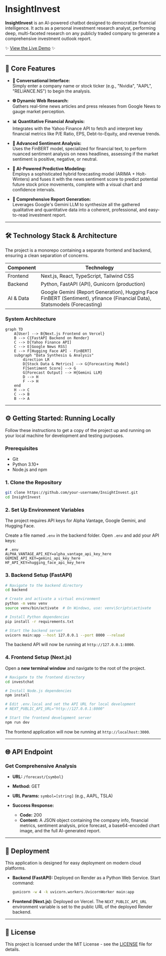 # InsightInvest

**InsightInvest** is an AI-powered chatbot designed to democratize financial intelligence. It acts as a personal investment research analyst, performing deep, multi-faceted research on any publicly traded company to generate a comprehensive investment outlook report.

✨ [View the Live Demo](https://insight-invest.vercel.app/) ✨

---

## 🚀 Core Features

- **🤖 Conversational Interface:**  
  Simply enter a company name or stock ticker (e.g., "Nvidia", "AAPL", "RELIANCE.NS") to begin the analysis.

- **🌐 Dynamic Web Research:**  
  Gathers real-time news articles and press releases from Google News to gauge market perception.

- **📊 Quantitative Financial Analysis:**  
  Integrates with the Yahoo Finance API to fetch and interpret key financial metrics like P/E Ratio, EPS, Debt-to-Equity, and revenue trends.

- **🧠 Advanced Sentiment Analysis:**  
  Uses the FinBERT model, specialized for financial text, to perform nuanced sentiment analysis on news headlines, assessing if the market sentiment is positive, negative, or neutral.

- **🔮 AI-Powered Predictive Modeling:**  
  Employs a sophisticated hybrid forecasting model (ARIMA + Holt-Winters) and fuses it with the news sentiment score to predict potential future stock price movements, complete with a visual chart and confidence intervals.

- **📝 Comprehensive Report Generation:**  
  Leverages Google's Gemini LLM to synthesize all the gathered qualitative and quantitative data into a coherent, professional, and easy-to-read investment report.

---

## 🛠️ Technology Stack & Architecture

The project is a monorepo containing a separate frontend and backend, ensuring a clean separation of concerns.

| Component | Technology                          |
| --------- | --------------------------------- |
| Frontend  | Next.js, React, TypeScript, Tailwind CSS |
| Backend   | Python, FastAPI (API), Gunicorn (production) |
| AI & Data | Google Gemini (Report Generation), Hugging Face FinBERT (Sentiment), yfinance (Financial Data), Statsmodels (Forecasting) |

### System Architecture

```mermaid
graph TD
    A[User] --> B{Next.js Frontend on Vercel}
    B --> C{FastAPI Backend on Render}
    C --> D[Yahoo Finance API]
    C --> E[Google News RSS]
    E --> F[Hugging Face API - FinBERT]
    subgraph "Data Synthesis & Analysis"
        direction LR
        D[Stock Data & Metrics] --> G{Forecasting Model}
        F[Sentiment Score] --> G
        G[Forecast Output] --> H{Gemini LLM}
        D --> H
        F --> H
    end
    H --> C
    C --> B
    B --> A
```

---

## ⚙️ Getting Started: Running Locally

Follow these instructions to get a copy of the project up and running on your local machine for development and testing purposes.

### Prerequisites

* Git
* Python 3.10+
* Node.js and npm

### 1. Clone the Repository

```bash
git clone https://github.com/your-username/InsightInvest.git
cd InsightInvest
```

### 2. Set Up Environment Variables

The project requires API keys for Alpha Vantage, Google Gemini, and Hugging Face.

Create a file named `.env` in the backend folder.
Open `.env` and add your API keys:

```env
# .env
ALPHA_VANTAGE_API_KEY=alpha_vantage_api_key_here
GEMINI_API_KEY=gemini_api_key_here
HF_API_KEY=hugging_face_api_key_here
```

### 3. Backend Setup (FastAPI)

```bash
# Navigate to the backend directory
cd backend

# Create and activate a virtual environment
python -m venv venv
source venv/bin/activate  # On Windows, use: venv\Scripts\activate

# Install Python dependencies
pip install -r requirements.txt

# Start the backend server
uvicorn main:app --host 127.0.0.1 --port 8000 --reload
```

The backend API will now be running at `http://127.0.0.1:8000`.

### 4. Frontend Setup (Next.js)

Open a **new terminal window** and navigate to the root of the project.

```bash
# Navigate to the frontend directory
cd investchat

# Install Node.js dependencies
npm install

# Edit .env.local and set the API URL for local development
# NEXT_PUBLIC_API_URL="http://127.0.0.1:8000"

# Start the frontend development server
npm run dev
```

The frontend application will now be running at `http://localhost:3000`.

---

## 🌐 API Endpoint

### Get Comprehensive Analysis

* **URL:** `/forecast/{symbol}`

* **Method:** GET

* **URL Params:**
  `symbol=[string]` (e.g., AAPL, TSLA)

* **Success Response:**

  * **Code:** 200
  * **Content:** A JSON object containing the company info, financial metrics, sentiment analysis, price forecast, a base64-encoded chart image, and the full AI-generated report.

---

## 🚀 Deployment

This application is designed for easy deployment on modern cloud platforms.

* **Backend (FastAPI):**
  Deployed on Render as a Python Web Service.
  Start command:

  ```bash
  gunicorn -w 4 -k uvicorn.workers.UvicornWorker main:app
  ```

* **Frontend (Next.js):**
  Deployed on Vercel.
  The `NEXT_PUBLIC_API_URL` environment variable is set to the public URL of the deployed Render backend.

---

## 📄 License

This project is licensed under the MIT License - see the [LICENSE](LICENSE) file for details.
